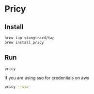 # Pricy


## Install

```bash
brew tap stangirard/tap
brew install pricy
```

## Run

```bash
pricy
```

If you are using sso for credentials on aws

```bash
pricy --sso
```
